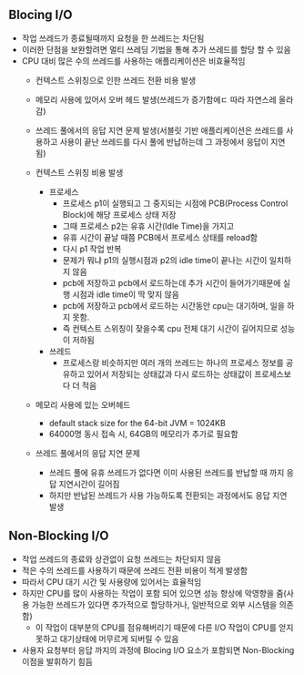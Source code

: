 ## Blocing I/O
- 작업 쓰레드가 종료될때까지 요청을 한 쓰레드는 차단됨
- 이러한 단점을 보완할려면 멀티 쓰레딩 기법을 통해 추가 쓰레드를 할당 할 수 있음
- CPU 대비 많은 수의 쓰레드를 사용하는 애플리케이션은 비효율적임
  - 컨텍스트 스위칭으로 인한 쓰레드 전환 비용 발생

  - 메모리 사용에 있어서 오버 헤드 발생(쓰레드가 증가함에ㄷ 따라 자연스레 올라감)
  - 쓰레드 풀에서의 응답 지연 문제 발생(서블릿 기반 애플리케이션은 쓰레드를 사용하고 사용이 끝난 쓰레드를 다시 풀에 반납하는데 그 과정에서 응답이 지연됨)

  - 컨텍스트 스위칭 비용 발생
    - 프로세스
      - 프로세스 p1이 실행되고 그 중지되는 시점에 PCB(Process Control Block)에 해당 프로세스 상태 저장
      - 그때 프로세스 p2는 유휴 시간(Idle Time)을 가지고
      - 유휴 시간이 끝날 때쯤 PCB에서 프로세스 상태를 reload함
      - 다시 p1 작업 반복
      - 문제가 뭐냐 p1의 실행시점과 p2의 idle time이 끝나는 시간이 일치하지 않음
      - pcb에 저장하고 pcb에서 로드하는데 추가 시간이 들어가기때문에 실행 시점과 idle time이 딱 맞지 않음
      - pcb에 저장하고 pcb에서 로드하는 시간동안 cpu는 대기하며, 일을 하지 못함.
      - 즉 컨텍스트 스위칭이 잦을수록 cpu 전체 대기 시간이 길어지므로 성능이 저하됨
    - 쓰레드
      - 프로세스랑 비슷하지만 여러 개의 쓰레드는 하나의 프로세스 정보를 공유하고 있어서 저장되는 상태값과 다시 로드하는 상태값이 프로세스보다 더 적음
  - 메모리 사용에 있는 오버헤드
    - default stack size for the 64-bit JVM = 1024KB
    - 64000명 동시 접속 시, 64GB의 메모리가 추가로 필요함
  - 쓰레드 풀에서의 응답 지연 문제
    - 쓰레드 풀에 유휴 쓰레드가 없다면 이미 사용된 쓰레드를 반납할 때 까지 응답 지연시간이 길어짐
    - 하지만 반납된 쓰레드가 사용 가능하도록 전환되는 과정에서도 응답 지연 발생

## Non-Blocking I/O
- 작업 쓰레드의 종료와 상관없이 요청 쓰레드는 차단되지 않음
- 적은 수의 쓰레드를 사용하기 때문에 쓰레드 전환 비용이 적게 발생함
- 따라서 CPU 대기 시간 및 사용량에 있어서는 효율적임
- 하지만 CPU를 많이 사용하는 작업이 포함 되어 있으면 성능 향상에 악영향을 줌(사용 가능한 쓰레드가 있다면 추가적으로 할당하거나, 일반적으로 외부 시스템을 의존함)
  - 이 작업이 대부분의 CPU를 점유해버리기 때문에 다른 I/O 작업이 CPU를 얻지 못하고 대기상태에 머무르게 되버릴 수 있음
- 사용자 요청부터 응답 까지의 과정에 Blocing I/O 요소가 포함되면 Non-Blocking 이점을 발휘하기 힘듬